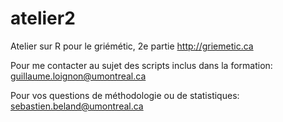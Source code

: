 # atelier2
Atelier sur R pour le griémétic, 2e partie
http://griemetic.ca

Pour me contacter au sujet des scripts inclus dans la formation:
guillaume.loignon@umontreal.ca

Pour vos questions de méthodologie ou de statistiques:
sebastien.beland@umontreal.ca
